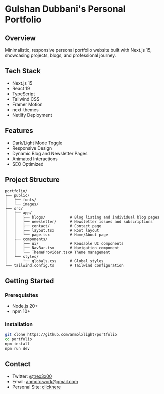 # Gulshan Dubbani's Personal Portfolio

## Overview
Minimalistic, responsive personal portfolio website built with Next.js 15, showcasing projects, blogs, and professional journey.

## Tech Stack
- Next.js 15
- React 19
- TypeScript
- Tailwind CSS
- Framer Motion
- next-themes
- Netlify Deployment

## Features
- Dark/Light Mode Toggle
- Responsive Design
- Dynamic Blog and Newsletter Pages
- Animated Interactions
- SEO Optimized

## Project Structure
```
portfolio/
├── public/
│   ├── fonts/
│   └── images/
├── src/
│   ├── app/
│   │   ├── blogs/           # Blog listing and individual blog pages
│   │   ├── newsletter/      # Newsletter issues and subscriptions
│   │   ├── contact/         # Contact page
│   │   ├── layout.tsx       # Root layout
│   │   └── page.tsx         # Home/About page
│   ├── components/
│   │   ├── ui/              # Reusable UI components
│   │   ├── NavBar.tsx       # Navigation component
│   │   └── ThemeProvider.tsx# Theme management
│   └── styles/
│       └── globals.css      # Global styles
└── tailwind.config.ts       # Tailwind configuration
```

## Getting Started

### Prerequisites
- Node.js 20+
- npm 10+

### Installation
```bash
git clone https://github.com/anmolxlight/portfolio
cd portfolio
npm install
npm run dev
```

## Contact
- Twitter: [@trex3x00](https://twitter.com/trex3x00)
- Email: anmolx.work@gmail.com
- Personal Site: [clickhere](https://anmolxred.netlify.app/)

